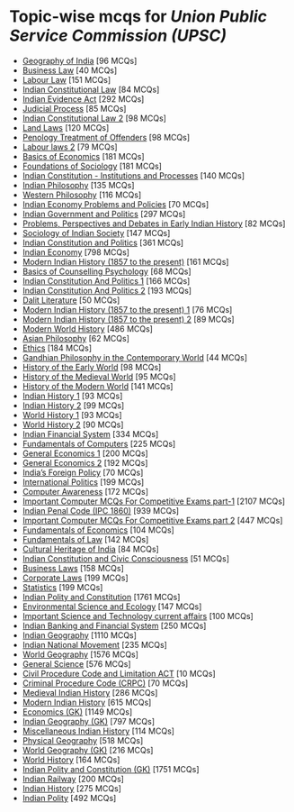 # Topic-wise mcqs for *Union Public Service Commission (UPSC)*

- [Geography of India](https://mcqmate.com/topic/geography-of-india) [96 MCQs]
- [Business Law](https://mcqmate.com/topic/business-law) [40 MCQs]
- [Labour Law](https://mcqmate.com/topic/labour-law) [151 MCQs]
- [Indian Constitutional Law](https://mcqmate.com/topic/indian-constitutional-law) [84 MCQs]
- [Indian Evidence Act](https://mcqmate.com/topic/indian-evidence-act) [292 MCQs]
- [Judicial Process](https://mcqmate.com/topic/judicial-process) [85 MCQs]
- [Indian Constitutional Law 2](https://mcqmate.com/topic/indian-constitutional-law-ii) [98 MCQs]
- [Land Laws](https://mcqmate.com/topic/land-laws) [120 MCQs]
- [Penology Treatment of Offenders](https://mcqmate.com/topic/penology-treatment-of-offenders) [98 MCQs]
- [Labour laws 2](https://mcqmate.com/topic/labour-laws-ii) [79 MCQs]
- [Basics of Economics](https://mcqmate.com/topic/basics-of-economics) [181 MCQs]
- [Foundations of Sociology](https://mcqmate.com/topic/foundations-of-sociology) [181 MCQs]
- [Indian Constitution \- Institutions and Processes](https://mcqmate.com/topic/indian-constitution-institutions-and-processes) [140 MCQs]
- [Indian Philosophy](https://mcqmate.com/topic/indian-philosophy) [135 MCQs]
- [Western Philosophy](https://mcqmate.com/topic/western-philosophy) [116 MCQs]
- [Indian Economy Problems and Policies](https://mcqmate.com/topic/indian-economy-problems-and-policies) [70 MCQs]
- [Indian Government and Politics](https://mcqmate.com/topic/indian-government-and-politics) [297 MCQs]
- [Problems, Perspectives and Debates in Early Indian History](https://mcqmate.com/topic/problems-perspectives-and-debates-in-early-indian-history) [82 MCQs]
- [Sociology of Indian Society](https://mcqmate.com/topic/sociology-of-indian-society) [147 MCQs]
- [Indian Constitution and Politics](https://mcqmate.com/topic/indian-constitution-and-politics) [361 MCQs]
- [Indian Economy](https://mcqmate.com/topic/indian-economy) [798 MCQs]
- [Modern Indian History \(1857 to the present\)](https://mcqmate.com/topic/modern-indian-history-1857-to-the-present) [161 MCQs]
- [Basics of Counselling Psychology](https://mcqmate.com/topic/basics-of-counselling-psychology) [68 MCQs]
- [Indian Constitution And Politics 1](https://mcqmate.com/topic/indian-constitution-and-politics-1) [166 MCQs]
- [Indian Constitution And Politics 2](https://mcqmate.com/topic/indian-constitution-and-politics-2) [193 MCQs]
- [Dalit Literature](https://mcqmate.com/topic/dalit-literature) [50 MCQs]
- [Modern Indian History \(1857 to the present\) 1](https://mcqmate.com/topic/modern-indian-history-1857-to-the-present-1) [76 MCQs]
- [Modern Indian History \(1857 to the present\) 2](https://mcqmate.com/topic/modern-indian-history-1857-to-the-present-2) [89 MCQs]
- [Modern World History](https://mcqmate.com/topic/modern-world-history) [486 MCQs]
- [Asian Philosophy](https://mcqmate.com/topic/asian-philosophy) [62 MCQs]
- [Ethics](https://mcqmate.com/topic/ethics) [184 MCQs]
- [Gandhian Philosophy in the Contemporary World](https://mcqmate.com/topic/gandhian-philosophy-in-the-contemporary-world) [44 MCQs]
- [History of the Early World](https://mcqmate.com/topic/history-of-the-early-world) [98 MCQs]
- [History of the Medieval World](https://mcqmate.com/topic/history-of-the-medieval-world) [95 MCQs]
- [History of the Modern World](https://mcqmate.com/topic/history-of-the-modern-world) [141 MCQs]
- [Indian History 1](https://mcqmate.com/topic/indian-history-1) [93 MCQs]
- [Indian History 2](https://mcqmate.com/topic/indian-history-2) [99 MCQs]
- [World History 1](https://mcqmate.com/topic/world-history-1) [93 MCQs]
- [World History 2](https://mcqmate.com/topic/world-history-2) [90 MCQs]
- [Indian Financial System](https://mcqmate.com/topic/indian-financial-system) [334 MCQs]
- [Fundamentals of Computers](https://mcqmate.com/topic/fundamentals-of-computers) [225 MCQs]
- [General Economics 1](https://mcqmate.com/topic/general-economics-1) [200 MCQs]
- [General Economics 2](https://mcqmate.com/topic/general-economics-2) [192 MCQs]
- [India’s Foreign Policy](https://mcqmate.com/topic/india%E2%80%99s-foreign-policy) [70 MCQs]
- [International Politics](https://mcqmate.com/topic/international-politics) [199 MCQs]
- [Computer Awareness](https://mcqmate.com/topic/computer-awareness) [172 MCQs]
- [Important Computer MCQs For Competitive Exams part\-1](https://mcqmate.com/topic/important-computer-mcqs-for-competitive-exams) [2107 MCQs]
- [Indian Penal Code \(IPC 1860\)](https://mcqmate.com/topic/indian-penal-code-ipc-1860) [939 MCQs]
- [Important Computer MCQs For Competitive Exams part 2](https://mcqmate.com/topic/important-computer-mcqs-for-competitive-exams-part-2) [447 MCQs]
- [Fundamentals of Economics](https://mcqmate.com/topic/fundamentals-of-economics) [104 MCQs]
- [Fundamentals of Law](https://mcqmate.com/topic/fundamentals-of-law) [142 MCQs]
- [Cultural Heritage of India](https://mcqmate.com/topic/cultural-heritage-of-india) [84 MCQs]
- [Indian Constitution and Civic Consciousness](https://mcqmate.com/topic/indian-constitution-and-civic-consciousness) [51 MCQs]
- [Business Laws](https://mcqmate.com/topic/business-laws) [158 MCQs]
- [Corporate Laws](https://mcqmate.com/topic/corporate-laws) [199 MCQs]
- [Statistics](https://mcqmate.com/topic/statistics) [199 MCQs]
- [Indian Polity and Constitution](https://mcqmate.com/topic/indian-polity-and-constitution) [1761 MCQs]
- [Environmental Science and Ecology](https://mcqmate.com/topic/environmental-science-and-ecology) [147 MCQs]
- [Important Science and Technology current affairs](https://mcqmate.com/topic/important-science-and-technology-current-affairs) [100 MCQs]
- [Indian Banking and Financial System](https://mcqmate.com/topic/indian-banking-and-financial-system) [250 MCQs]
- [Indian Geography](https://mcqmate.com/topic/indian-geography) [1110 MCQs]
- [Indian National Movement](https://mcqmate.com/topic/indian-national-movement) [235 MCQs]
- [World Geography](https://mcqmate.com/topic/world-geography) [1576 MCQs]
- [General Science](https://mcqmate.com/topic/general-science) [576 MCQs]
- [Civil Procedure Code and Limitation ACT](https://mcqmate.com/topic/civil-procedure-code-and-limitation-act) [10 MCQs]
- [Criminal Procedure Code \(CRPC\)](https://mcqmate.com/topic/criminal-procedure-code-crpc) [70 MCQs]
- [Medieval Indian History](https://mcqmate.com/topic/medieval-indian-history) [286 MCQs]
- [Modern Indian History](https://mcqmate.com/topic/modern-indian-history) [615 MCQs]
- [Economics \(GK\)](https://mcqmate.com/topic/economics-gk) [1149 MCQs]
- [Indian Geography \(GK\)](https://mcqmate.com/topic/indian-geography-gk) [797 MCQs]
- [Miscellaneous Indian History](https://mcqmate.com/topic/miscellaneous-history) [114 MCQs]
- [Physical Geography](https://mcqmate.com/topic/physical-geography) [518 MCQs]
- [World Geography \(GK\)](https://mcqmate.com/topic/world-geography-gk) [216 MCQs]
- [World History](https://mcqmate.com/topic/world-history) [164 MCQs]
- [Indian Polity and Constitution \(GK\)](https://mcqmate.com/topic/indian-polity-and-constitution-gk) [1751 MCQs]
- [Indian Railway](https://mcqmate.com/topic/indian-railway) [200 MCQs]
- [Indian History](https://mcqmate.com/topic/indian-history) [275 MCQs]
- [Indian Polity](https://mcqmate.com/topic/indian-polity) [492 MCQs]
